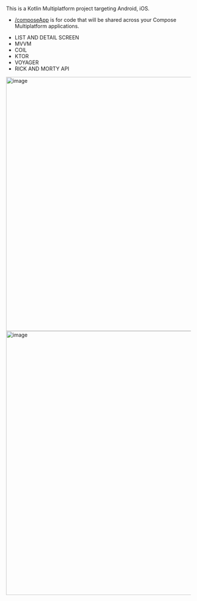 This is a Kotlin Multiplatform project targeting Android, iOS.

* [/composeApp](./composeApp/src) is for code that will be shared across your Compose Multiplatform applications.
- LIST AND DETAIL SCREEN
- MVVM
- COIL
- KTOR
- VOYAGER
- RICK AND MORTY API
<img width="595" height="692" alt="image" src="https://github.com/user-attachments/assets/3538c3d8-d03e-4007-8e5a-75b6b5753548" />
<img width="608" height="719" alt="image" src="https://github.com/user-attachments/assets/cbbd74cb-fec3-4e61-b5db-8070165440cd" />

